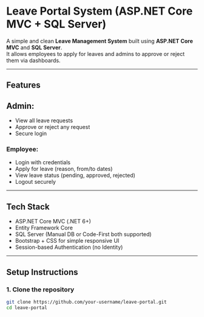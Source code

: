 # Leave Portal System (ASP.NET Core MVC + SQL Server)

A simple and clean **Leave Management System** built using **ASP.NET Core MVC** and **SQL Server**.  
It allows employees to apply for leaves and admins to approve or reject them via dashboards.

---

## Features

## Admin:
- View all leave requests
- Approve or reject any request
- Secure login

### Employee:
- Login with credentials
- Apply for leave (reason, from/to dates)
- View leave status (pending, approved, rejected)
- Logout securely

---

## Tech Stack

- ASP.NET Core MVC (.NET 6+)
- Entity Framework Core
- SQL Server (Manual DB or Code-First both supported)
- Bootstrap + CSS for simple responsive UI
- Session-based Authentication (no Identity)

---

## Setup Instructions

### 1. Clone the repository

```bash
git clone https://github.com/your-username/leave-portal.git
cd leave-portal
